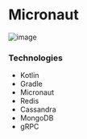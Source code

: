 # Micronaut

![image](https://user-images.githubusercontent.com/3913593/102716310-de3f3780-42b9-11eb-8bc3-498187df92ee.png)

### Technologies

- Kotlin
- Gradle
- Micronaut
- Redis
- Cassandra
- MongoDB
- gRPC
